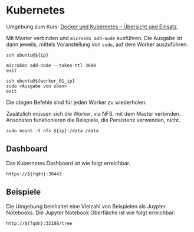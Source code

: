 Kubernetes
==========

Umgebung zum Kurs: [Docker und Kubernetes – Übersicht und Einsatz](https://github.com/mc-b/duk).

Mit Master verbinden und `microk8s add-node` ausführen. Die Ausgabe ist dann jeweils, mittels Voranstellung von `sudo`, auf dem Worker auszuführen.

    ssh ubuntu@${ip}
    
    microk8s add-node --token-ttl 3600
    exit
    
    ssh ubuntu@${worker_01_ip}
    sudo <Ausgabe von oben>
    exit
    
Die obigen Befehle sind für jeden Worker zu wiederholen.  

Zusätzlich müssen sich die Worker, via NFS, mit dem Master verbinden. Ansonsten funktionieren die Beispiele, die Persistenz verwenden, nicht.

    sudo mount -t nfs ${ip}:/data /data      
    
Dashboard
---------

Das Kubernetes Dashboard ist wie folgt erreichbar.

    https://${fqdn}:30443

Beispiele
---------

Die Umgebung beinhaltet eine Vielzahl von Beispielen als Juypter Notebooks. Die Jupyter Notebook Oberfläche ist wie folgt erreichbar:

    http://${fqdn}:32188/tree
